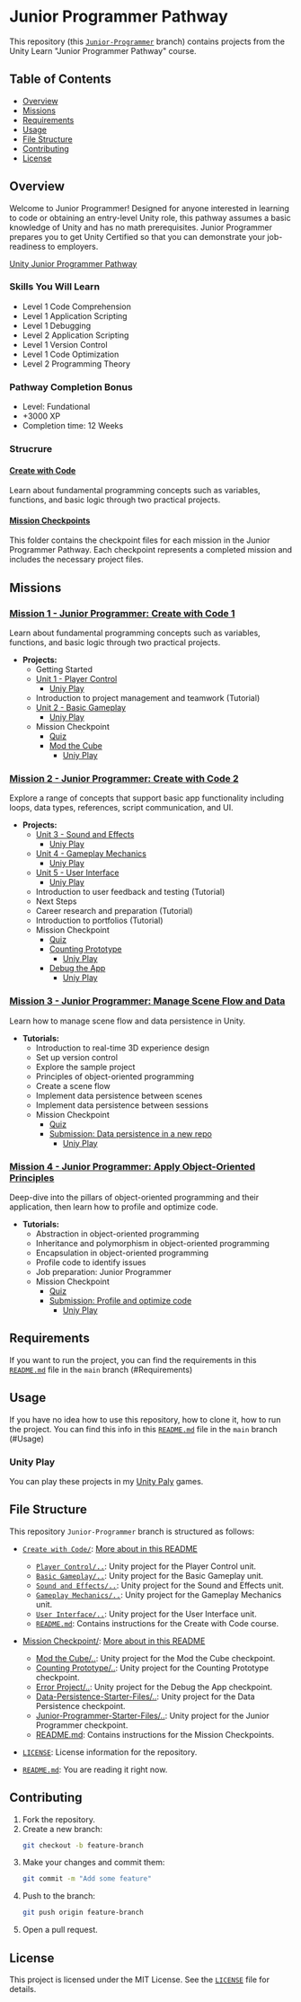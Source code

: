 # Junior Programmer Pathway

This repository (this [`Junior-Programmer`](https://github.com/DanyilT/Unity-babysitter/tree/Junior-Programmer) branch) contains projects from the Unity Learn "Junior Programmer Pathway" course.

## Table of Contents

- [Overview](#overview)
- [Missions](#missions)
- [Requirements](#requirements)
- [Usage](#usage)
- [File Structure](#file-structure)
- [Contributing](#contributing)
- [License](#license)

## Overview

Welcome to Junior Programmer! Designed for anyone interested in learning to code or obtaining an entry-level Unity role, this pathway assumes a basic knowledge of Unity and has no math prerequisites. Junior Programmer prepares you to get Unity Certified so that you can demonstrate your job-readiness to employers.

[Unity Junior Programmer Pathway](https://learn.unity.com/pathway/junior-programmer)

### Skills You Will Learn

- Level 1 Code Comprehension
- Level 1 Application Scripting
- Level 1 Debugging
- Level 2 Application Scripting
- Level 1 Version Control
- Level 1 Code Optimization
- Level 2 Programming Theory

### Pathway Completion Bonus

- Level: Fundational
- +3000 XP
- Completion time: 12 Weeks

### Strucrure

#### [Create with Code](Create%20with%20Code/)

Learn about fundamental programming concepts such as variables, functions, and basic logic through two practical projects.

#### [Mission Checkpoints](Mission%20Checkpoint/)

This folder contains the checkpoint files for each mission in the Junior Programmer Pathway. Each checkpoint represents a completed mission and includes the necessary project files.

## Missions

### [Mission 1 - Junior Programmer: Create with Code 1](https://learn.unity.com/mission/junior-programmer-create-with-code-1)

Learn about fundamental programming concepts such as variables, functions, and basic logic through two practical projects.

- **Projects:**
    - Getting Started
    - [Unit 1 - Player Control](Create%20with%20Code/Player%20Control)
        - [Uniy Play](https://play.unity.com/en/games/2f69c369-3963-40c4-bd73-013d19a0ed10/player-control)
    - Introduction to project management and teamwork (Tutorial)
    - [Unit 2 - Basic Gameplay](Create%20with%20Code/Basic%20Gameplay)
        - [Uniy Play](https://play.unity.com/en/games/63706822-e5b0-4538-92bf-9a031f0c1e23/basic-gameplay)
    - Mission Checkpoint
        - [Quiz](https://learn.unity.com/quiz/quiz-create-with-code-1)
        - [Mod the Cube](Mission%20Checkpoint/Mod%20the%20Cube)
            - [Uniy Play](https://play.unity.com/en/games/76fd2060-bc2f-4d6a-b880-c87cb4af8d25/mod-the-cube)

### [Mission 2 - Junior Programmer: Create with Code 2](https://learn.unity.com/mission/junior-programmer-create-with-code-2)

Explore a range of concepts that support basic app functionality including loops, data types, references, script communication, and UI.

- **Projects:**
    - [Unit 3 - Sound and Effects](Create%20with%20Code/Sound%20and%20Effects)
        - [Uniy Play](https://play.unity.com/en/games/cf27018b-d6a2-4177-9827-58e2ddee2557/sound-and-effects)
    - [Unit 4 - Gameplay Mechanics](Create%20with%20Code/Gameplay%20Mechanics)
        - [Uniy Play](https://play.unity.com/en/games/4959666d-9d91-4867-88e2-6ca6d04ba2cd/gameplay-mechanics)
    - [Unit 5 - User Interface](Create%20with%20Code/User%20Interface)
        - [Uniy Play](https://play.unity.com/en/games/1d5f9996-bf75-42b5-b299-8bb1b7cdf592/user-interface)
    - Introduction to user feedback and testing (Tutorial)
    - Next Steps
    - Career research and preparation (Tutorial)
    - Introduction to portfolios (Tutorial)
    - Mission Checkpoint
        - [Quiz](https://learn.unity.com/quiz/quiz-create-with-code-2)
        - [Counting Prototype](Mission%20Checkpoint/Counting%20Prototype)
            - [Uniy Play](https://play.unity.com/en/games/c2c5cc12-f3b9-4ef8-96dd-7a95693d6f34/counting-prototype)
        - [Debug the App](Mission%20Checkpoint/Error%20Project)
            - [Uniy Play](https://play.unity.com/en/games/86f6e0d8-9edf-418f-84b0-246568f568a0/error-project)

### [Mission 3 - Junior Programmer: Manage Scene Flow and Data](https://learn.unity.com/mission/programming-systems-and-architecture)

Learn how to manage scene flow and data persistence in Unity.

- **Tutorials:**
    - Introduction to real-time 3D experience design
    - Set up version control
    - Explore the sample project
    - Principles of object-oriented programming
    - Create a scene flow
    - Implement data persistence between scenes
    - Implement data persistence between sessions
    - Mission Checkpoint
        - [Quiz](https://learn.unity.com/quiz/quiz-manage-scene-flow-and-data)
        - [Submission: Data persistence in a new repo](Mission%20Checkpoint/Data-Persistence-Starter-Files)
            - [Uniy Play](https://play.unity.com/en/games/015491d3-61ea-4cbe-9447-36d89d65cf9b/data-persistence-starter-files)

### [Mission 4 - Junior Programmer: Apply Object-Oriented Principles](https://learn.unity.com/mission/junior-programmer-apply-object-oriented-principles)

Deep-dive into the pillars of object-oriented programming and their application, then learn how to profile and optimize code.

- **Tutorials:**
    - Abstraction in object-oriented programming
    - Inheritance and polymorphism in object-oriented programming
    - Encapsulation in object-oriented programming
    - Profile code to identify issues
    - Job preparation: Junior Programmer
    - Mission Checkpoint
        - [Quiz](https://learn.unity.com/quiz/quiz-apply-object-oriented-principles)
        - [Submission: Profile and optimize code](Mission%20Checkpoint/Junior-Programmer-Starter-Files)
            - [Uniy Play](https://play.unity.com/en/games/3cb90f1b-fc18-4a81-85d8-611aee94151a/junior-programmer-starter-files)

## Requirements

If you want to run the project, you can find the requirements in this [`README.md`](https://github.com/DanyilT/Unity-babysitter/blob/main/README.md#requirements) file in the `main` branch (#Requirements)

## Usage

If you have no idea how to use this repository, how to clone it, how to run the project. You can find this info in this [`README.md`](https://github.com/DanyilT/Unity-babysitter/blob/main/README.md#usage) file in the `main` branch (#Usage)

### Unity Play

You can play these projects in my [Unity Paly](https://play.unity.com/en/user/b210660f-08a7-4004-afde-676dd1f0f5ee) games.

## File Structure

This repository `Junior-Programmer` branch is structured as follows:

- [`Create with Code/`](Create%20with%20Code/): [More about in this README](#create-with-code)
    - [`Player Control/..`](Create%20with%20Code/Player%20Control): Unity project for the Player Control unit.
    - [`Basic Gameplay/..`](Create%20with%20Code/Basic%20Gameplay): Unity project for the Basic Gameplay unit.
    - [`Sound and Effects/..`](Create%20with%20Code/Sound%20and%20Effects): Unity project for the Sound and Effects unit.
    - [`Gameplay Mechanics/..`](Create%20with%20Code/Gameplay%20Mechanics): Unity project for the Gameplay Mechanics unit.
    - [`User Interface/..`](Create%20with%20Code/User%20Interface): Unity project for the User Interface unit.
    - [`README.md`](Create%20with%20Code/README.md): Contains instructions for the Create with Code course.

- [Mission Checkpoint/](Mission%20Checkpoint/): [More about in this README](#mission-checkpoints)
    - [Mod the Cube/..](Mission%20Checkpoint/Mod%20the%20Cube): Unity project for the Mod the Cube checkpoint.
    - [Counting Prototype/..](Mission%20Checkpoint/Counting%20Prototype): Unity project for the Counting Prototype checkpoint.
    - [Error Project/..](Mission%20Checkpoint/Error%20Project): Unity project for the Debug the App checkpoint.
    - [Data-Persistence-Starter-Files/..](Mission%20Checkpoint/Data-Persistence-Starter-Files): Unity project for the Data Persistence checkpoint.
    - [Junior-Programmer-Starter-Files/..](Mission%20Checkpoint/Junior-Programmer-Starter-Files): Unity project for the Junior Programmer checkpoint.
    - [README.md](Mission%20Checkpoint/README.md): Contains instructions for the Mission Checkpoints.

- [`LICENSE`](LICENSE): License information for the repository.
- [`README.md`](README.md): You are reading it right now.

## Contributing

1. Fork the repository.
2. Create a new branch:
    ```sh
    git checkout -b feature-branch
    ```
3. Make your changes and commit them:
    ```sh
    git commit -m "Add some feature"
    ```
4. Push to the branch:
    ```sh
    git push origin feature-branch
    ```
5. Open a pull request.

## License

This project is licensed under the MIT License. See the [`LICENSE`](LICENSE) file for details.
